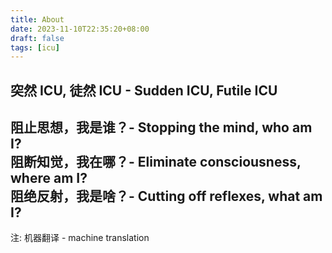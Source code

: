 ```yaml
---
title: About
date: 2023-11-10T22:35:20+08:00
draft: false
tags: [icu]
---
```

突然 ICU, 徒然 ICU - Sudden ICU, Futile ICU
---
阻止思想，我是谁？- Stopping the mind, who am I?  
阻断知觉，我在哪？- Eliminate consciousness, where am I?  
阻绝反射，我是啥？- Cutting off reflexes, what am I?  
---
注: 机器翻译 - machine translation
